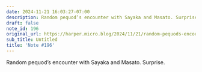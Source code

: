 ```yaml
---
date: 2024-11-21 16:03:27-07:00
description: Random pequod’s encounter with Sayaka and Masato. Surprise.
draft: false
note_id: 196
original_url: https://harper.micro.blog/2024/11/21/random-pequods-encounter.html
sub_title: Untitled
title: 'Note #196'
---
```


Random pequod’s encounter with Sayaka and Masato. Surprise.